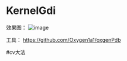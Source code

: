 # KernelGdi 
效果图：
![image](https://github.com/HOOK11/KernelGdi/blob/master/Img/QQ%E6%88%AA%E5%9B%BE20231024164609.png)


工具：
https://github.com/Oxygen1a1/oxgenPdb

#cv大法
